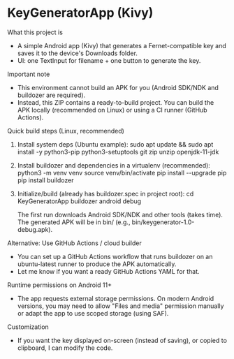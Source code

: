 KeyGeneratorApp (Kivy)
======================

What this project is
- A simple Android app (Kivy) that generates a Fernet-compatible key and saves it to the device's Downloads folder.
- UI: one TextInput for filename + one button to generate the key.

Important note
- This environment cannot build an APK for you (Android SDK/NDK and buildozer are required).
- Instead, this ZIP contains a ready-to-build project. You can build the APK locally (recommended on Linux) or using a CI runner (GitHub Actions).

Quick build steps (Linux, recommended)
1. Install system deps (Ubuntu example):
   sudo apt update && sudo apt install -y python3-pip python3-setuptools git zip unzip openjdk-11-jdk

2. Install buildozer and dependencies in a virtualenv (recommended):
   python3 -m venv venv
   source venv/bin/activate
   pip install --upgrade pip
   pip install buildozer

3. Initialize/build (already has buildozer.spec in project root):
   cd KeyGeneratorApp
   buildozer android debug

   The first run downloads Android SDK/NDK and other tools (takes time).
   The generated APK will be in bin/ (e.g., bin/keygenerator-1.0-debug.apk).

Alternative: Use GitHub Actions / cloud builder
- You can set up a GitHub Actions workflow that runs buildozer on an ubuntu-latest runner to produce the APK automatically.
- Let me know if you want a ready GitHub Actions YAML for that.

Runtime permissions on Android 11+
- The app requests external storage permissions. On modern Android versions, you may need to allow "Files and media" permission manually or adapt the app to use scoped storage (using SAF).

Customization
- If you want the key displayed on-screen (instead of saving), or copied to clipboard, I can modify the code.

